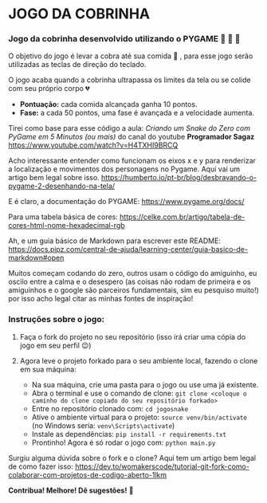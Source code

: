 # JOGO DA COBRINHA

### Jogo da cobrinha desenvolvido utilizando o PYGAME  🐍 🐍 🐍 

O objetivo do jogo é levar a cobra até sua comida 🍎 , para esse jogo serão utilizadas as teclas de direção do teclado. 

O jogo acaba quando a cobrinha ultrapassa os limites da tela ou se colide com seu próprio corpo 💔

* **Pontuação:** cada comida alcançada ganha 10 pontos.
* **Fase:** a cada 50 pontos, uma fase é avançada e a velocidade aumenta.

Tirei como base para esse código a aula: *Criando um Snake do Zero com PyGame em 5 Minutos (ou mais)* do canal do youtube **Programador Sagaz**
<https://www.youtube.com/watch?v=H4TXHI9BRCQ>

Acho interessante entender como funcionam os eixos x e y para renderizar a localização e movimentos dos personagens no Pygame. Aqui vai um artigo bem legal sobre isso.
<https://humberto.io/pt-br/blog/desbravando-o-pygame-2-desenhando-na-tela/>

E é claro, a documentação do PYGAME:
<https://www.pygame.org/docs/>

Para uma tabela básica de cores:
<https://celke.com.br/artigo/tabela-de-cores-html-nome-hexadecimal-rgb>

Ah, e um guia básico de Markdown para escrever este README: 
<https://docs.pipz.com/central-de-ajuda/learning-center/guia-basico-de-markdown#open>

Muitos começam codando do zero, outros usam o código do amiguinho, eu oscilo entre a calma e o desespero (as coisas não rodam de primeira e os amiguinhos e o google são parceiros fundamentais, sim eu pesquiso muito!) por isso acho legal citar as minhas fontes de inspiração!

### Instruções sobre o jogo:

1. Faça o fork do projeto no seu repositório (isso irá criar uma cópia do jogo em seu perfil 😉)

2. Agora leve o projeto forkado para o seu ambiente local, fazendo o clone em sua máquina:

   - Na sua máquina, crie uma pasta para o jogo ou use uma já existente.
   - Abra o terminal e use o comando de clone: `git clone <coloque o caminho do clone copiado do seu repositório forkado>`
   - Entre no repositório clonado com: `cd jogosnake`
   - Ative o ambiente virtual para o projeto: `source venv/bin/activate` (no Windows seria: `venv\Scripts\activate`)
   - Instale as dependências: `pip install -r requirements.txt`
   - Prontinho! Agora é só rodar o jogo com: `python main.py`

Surgiu alguma dúvida sobre o fork e o clone? Aqui tem um artigo bem legal de como fazer isso:
<https://dev.to/womakerscode/tutorial-git-fork-como-colaborar-com-projetos-de-codigo-aberto-1lkm>

**Contribua! Melhore! Dê sugestões!** 🚀